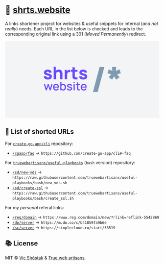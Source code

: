# 🔗 [shrts.website](https://shrts.website/)

A links shortener project for websites & useful snippets for internal (_and not really_) needs. Each URL in the list below is checked and leads to the corresponding original link using a 301 (_Moved Permanently_) redirect.

![shrts website](.github/gh-cover.png)

## 📌 List of shorted URLs

For [`create-go-app/cli`](https://github.com/create-go-app/cli) repository:

- [`/cgapp/faq`](https://shrts.website/cgapp/faq) → `https://github.com/create-go-app/cli#-faq`

For [`truewebartisans/useful-playbooks`](https://github.com/truewebartisans/useful-playbooks/tree/bash) (`bash` version) repository:

- [`/sd/new-vds`](https://shrts.website/sd/new-vds) → `https://raw.githubusercontent.com/truewebartisans/useful-playbooks/bash/new_vds.sh`
- [`/sd/create-ssl`](https://shrts.website/sd/create-ssl) → `https://raw.githubusercontent.com/truewebartisans/useful-playbooks/bash/create_ssl.sh`

For my _personal_ referal links:

- [`/reg/domain`](https://shrts.website/reg/domain) → `https://www.reg.com/domain/new/?rlink=reflink-5542869`
- [`/do/server`](https://shrts.website/do/server) → `https://m.do.co/c/b41859fa9b6e`
- [`/sc/server`](https://simplecloud.ru/start/33519) → `https://simplecloud.ru/start/33519`

## 📚 License

MIT &copy; [Vic Shóstak](https://github.com/koddr) & [True web artisans](https://1wa.co/).
